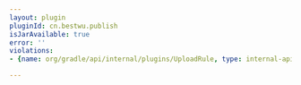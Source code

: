 ```yaml
---
layout: plugin
pluginId: cn.bestwu.publish
isJarAvailable: true
error: ''
violations:
- {name: org/gradle/api/internal/plugins/UploadRule, type: internal-api-usage}

---
```


